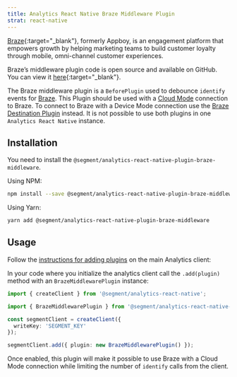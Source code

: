 ```yaml
---
title: Analytics React Native Braze Middleware Plugin
strat: react-native
---
```


[Braze](https://www.braze.com/){:target="_blank"}, formerly Appboy, is an engagement platform that empowers growth by helping marketing teams to build customer loyalty through mobile, omni-channel customer experiences.

Braze’s middleware plugin code is open source and available on GitHub. You can view it [here](https://github.com/segmentio/analytics-react-native/tree/master/packages/plugins/plugin-braze-middleware){:target="_blank"}.

The Braze middleware plugin is a `BeforePlugin` used to debounce `identify` events for [Braze](https://www.braze.com). This Plugin should be used with a [Cloud Mode](https://segment.com/docs/connections/destinations/#connection-modes) connection to Braze. To connect to Braze with a Device Mode connection use the [Braze Destination Plugin](https://www.npmjs.com/package/@segment/analytics-react-native-plugin-braze) instead. It is not possible to use both plugins in one `Analytics React Native` instance. 

## Installation

You need to install the `@segment/analytics-react-native-plugin-braze-middleware`.

Using NPM:
```bash
npm install --save @segment/analytics-react-native-plugin-braze-middleware 
```

Using Yarn:
```bash
yarn add @segment/analytics-react-native-plugin-braze-middleware
```
## Usage

Follow the [instructions for adding plugins](https://github.com/segmentio/analytics-react-native#adding-plugins) on the main Analytics client:

In your code where you initialize the analytics client call the `.add(plugin)` method with an `BrazeMiddlewarePlugin` instance:

```ts
import { createClient } from '@segment/analytics-react-native';

import { BrazeMiddlewarePlugin } from '@segment/analytics-react-native-plugin-braze-middleware';

const segmentClient = createClient({
  writeKey: 'SEGMENT_KEY'
});

segmentClient.add({ plugin: new BrazeMiddlewarePlugin() });
```
Once enabled, this plugin will make it possible to use Braze with a Cloud Mode connection while limiting the number of `identify` calls from the client. 
